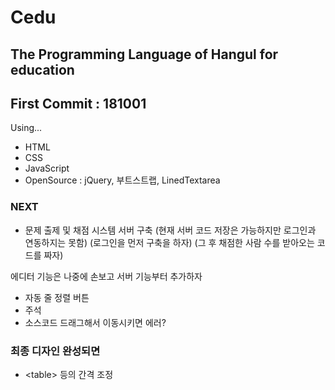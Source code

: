 ﻿# Cedu
## The Programming Language of Hangul for education
## First Commit : 181001

Using...
- HTML
- CSS
- JavaScript
- OpenSource : jQuery, 부트스트랩, LinedTextarea

### NEXT
- 문제 출제 및 채점 시스템 서버 구축
(현재 서버 코드 저장은 가능하지만 로그인과 연동하지는 못함)
(로그인을 먼저 구축을 하자)
(그 후 채점한 사람 수를 받아오는 코드를 짜자)

에디터 기능은 나중에 손보고
서버 기능부터 추가하자

- 자동 줄 정렬 버튼
- 주석
- 소스코드 드래그해서 이동시키면 에러?

### 최종 디자인 완성되면
- \<table\> 등의 간격 조정
